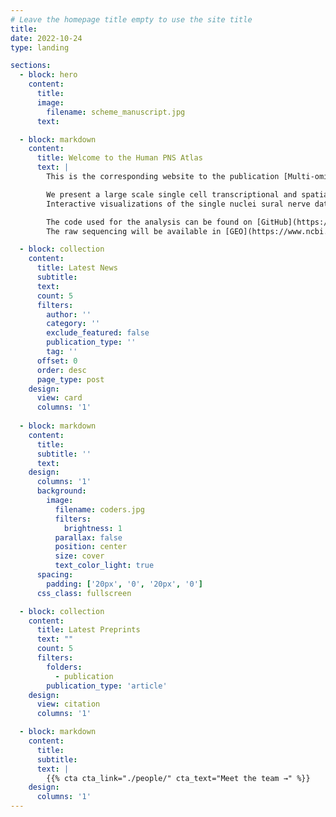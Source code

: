 ```yaml
---
# Leave the homepage title empty to use the site title
title:
date: 2022-10-24
type: landing

sections:
  - block: hero
    content:
      title: 
      image:
        filename: scheme_manuscript.jpg
      text:

  - block: markdown
    content:
      title: Welcome to the Human PNS Atlas
      text: |
        This is the corresponding website to the publication [Multi-omic characterization of human sural nerves across polyneuropathies](https://www.biorxiv.org/content/10.1101/2024.12.05.627043v1).

        We present a large scale single cell transcriptional and spatial atlas of human peripheral nerves in health and disease (polyneuropathies).
        Interactive visualizations of the single nuclei sural nerve dataset and the spatial transcriptomics data (Xenium) can be found below.

        The code used for the analysis can be found on [GitHub](https://github.com/mihem/sural_atlas).
        The raw sequencing will be available in [GEO](https://www.ncbi.nlm.nih.gov/geo/query/acc.cgi?acc=GSE) soon.

  - block: collection
    content:
      title: Latest News
      subtitle:
      text:
      count: 5
      filters:
        author: ''
        category: ''
        exclude_featured: false
        publication_type: ''
        tag: ''
      offset: 0
      order: desc
      page_type: post
    design:
      view: card
      columns: '1'
  
  - block: markdown
    content:
      title:
      subtitle: ''
      text:
    design:
      columns: '1'
      background:
        image: 
          filename: coders.jpg
          filters:
            brightness: 1
          parallax: false
          position: center
          size: cover
          text_color_light: true
      spacing:
        padding: ['20px', '0', '20px', '0']
      css_class: fullscreen

  - block: collection
    content:
      title: Latest Preprints
      text: ""
      count: 5
      filters:
        folders:
          - publication
        publication_type: 'article'
    design:
      view: citation
      columns: '1'

  - block: markdown
    content:
      title:
      subtitle:
      text: |
        {{% cta cta_link="./people/" cta_text="Meet the team →" %}}
    design:
      columns: '1'
---
```


